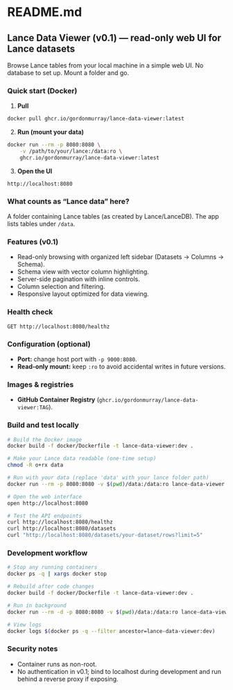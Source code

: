 

# README.md

## Lance Data Viewer (v0.1) — read-only web UI for Lance datasets

Browse Lance tables from your local machine in a simple web UI. No database to set up. Mount a folder and go.

### Quick start (Docker)

1. **Pull**

```bash
docker pull ghcr.io/gordonmurray/lance-data-viewer:latest
```

2. **Run (mount your data)**

```bash
docker run --rm -p 8080:8080 \
    -v /path/to/your/lance:/data:ro \
    ghcr.io/gordonmurray/lance-data-viewer:latest
```

3. **Open the UI**

```
http://localhost:8080
```

### What counts as “Lance data” here?

A folder containing Lance tables (as created by Lance/LanceDB). The app lists tables under `/data`.

### Features (v0.1)

- Read-only browsing with organized left sidebar (Datasets → Columns → Schema).
- Schema view with vector column highlighting.
- Server-side pagination with inline controls.
- Column selection and filtering.
- Responsive layout optimized for data viewing.

### Health check

```
GET http://localhost:8080/healthz
```

### Configuration (optional)

- **Port:** change host port with `-p 9000:8080`.
- **Read-only mount:** keep `:ro` to avoid accidental writes in future versions.

### Images & registries

- **GitHub Container Registry** (`ghcr.io/gordonmurray/lance-data-viewer:TAG`).

### Build and test locally

```bash
# Build the Docker image
docker build -f docker/Dockerfile -t lance-data-viewer:dev .

# Make your Lance data readable (one-time setup)
chmod -R o+rx data

# Run with your data (replace 'data' with your lance folder path)
docker run --rm -p 8080:8080 -v $(pwd)/data:/data:ro lance-data-viewer:dev

# Open the web interface
open http://localhost:8080

# Test the API endpoints
curl http://localhost:8080/healthz
curl http://localhost:8080/datasets
curl "http://localhost:8080/datasets/your-dataset/rows?limit=5"
```

### Development workflow

```bash
# Stop any running containers
docker ps -q | xargs docker stop

# Rebuild after code changes
docker build -f docker/Dockerfile -t lance-data-viewer:dev .

# Run in background
docker run --rm -d -p 8080:8080 -v $(pwd)/data:/data:ro lance-data-viewer:dev

# View logs
docker logs $(docker ps -q --filter ancestor=lance-data-viewer:dev)
```

### Security notes

- Container runs as non-root.
- No authentication in v0.1; bind to localhost during development and run behind a reverse proxy if exposing.
